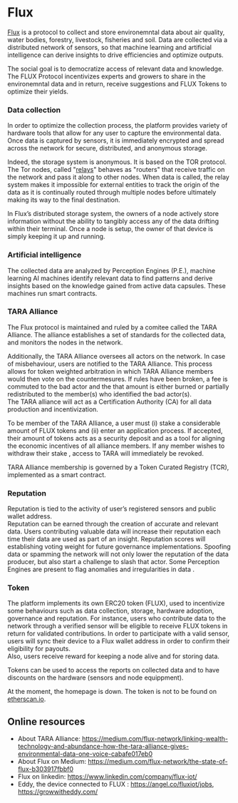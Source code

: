 # Flux 

[Flux](https://www.fluxtoken.io/) is a protocol to collect and store environemntal data about air quality, water bodies, forestry, livestock, fisheries and  soil. Data are collected via a distributed network of sensors, so that machine learning and artificial intelligence can derive insights to drive efficiencies and optimize outputs.  

The social goal is to democratize access of relevant data and knowledge. The FLUX Protocol incentivizes experts  and growers to share in the environemntal data and in return, receive suggestions  and FLUX Tokens to optimize their yields.

### Data collection
In order to optimize  the collection process, the platform provides variety of  hardware tools that allow for any user to  capture the environmental data.  Once data is captured by  sensors, it is immediately encrypted and spread across the  network for secure, distributed, and anonymous storage.

Indeed, the  storage system is  anonymous. It is based on the TOR protocol. The Tor nodes, called "[relays](https://www.eff.org/torchallenge/what-is-tor.html)"  behaves as "routers" that receive traffic on the network and pass it along to other nodes. When data is called, the relay system makes it impossible for external entities to track the origin of the data as it is continually routed through multiple nodes before ultimately making its way to the final destination. 
 
In Flux’s distributed storage system, the owners of a node  actively store information  without the ability to tangibly access any of the data  drifting within their terminal.  Once a node  is setup, the owner of that device is simply keeping it up and running.  

### Artificial intelligence
The collected data are analyzed by  Perception Engines (P.E.),  machine learning AI machines  identify relevant data to find patterns and  derive insights based on the knowledge gained from active data capsules. These machines run  smart contracts.

### TARA Alliance
The Flux protocol is maintained and ruled by a comitee called the TARA Alliance. The alliance  establishes  a set of standards for  the collected  data, and   monitors  the nodes in the network.

Additionally, the TARA Alliance oversees all actors on the network. In case of misbehaviour, users are notified to the TARA Alliance. This process allows for token weighted arbitration in which TARA Alliance members would then vote on the countermesures. If rules have been broken, a fee is commuted to the bad actor and the that amount is either  burned or partially redistributed to the member(s) who identified the bad actor(s).   
The TARA alliance  will act as a Certification Authority (CA) for all data  production and incentivization.

To be member of the TARA Alliance, a  user must (i) stake  a considerable amount of FLUX tokens and (ii) enter an application process. If accepted, their amount of tokens acts as a security deposit and as a tool for aligning the economic incentives of all alliance members. If any member wishes to withdraw their stake , access to TARA will immediately be revoked. 

TARA Alliance membership is governed by a Token Curated Registry  (TCR), implemented as a smart contract. 

### Reputation 
Reputation is tied to the activity of user’s registered sensors and public wallet address.  
Reputation can be earned through the creation of accurate and relevant data. Users  contributing valuable data will increase their reputation each time their data are used as  part of an insight. Reputation scores will establishing voting weight for future governance  implementations.
Spoofing data  or spamming the network will not only lower the reputation of the data producer, but  also start a challenge to slash that actor. 
Some Perception Engines are present  to flag anomalies and irregularities in data .

### Token
The platform implements its own ERC20 token (FLUX),  used to incentivize some behaviours such as  data collection, storage, hardware adoption, governance and reputation. 
For instance, users who contribute data to the network through a verified sensor will be eligible to receive FLUX 
tokens in return for validated contributions. In order to participate with a valid sensor, users will 
sync their  device to a Flux wallet address in order to confirm their eligibility for payouts.  
Also, users receive reward for keeping a node alive and for storing  data. 

Tokens can be  used to access the reports on collected data and  to have discounts on the hardware (sensors and node equippment). 


At the moment, the homepage is down. The token is not to be found on [etherscan.io](https://etherscan.io/tokens).

## Online resources
* About TARA Alliance: https://medium.com/flux-network/linking-wealth-technology-and-abundance-how-the-tara-alliance-gives-environmental-data-one-voice-cabafe017eb0
* About Flux on Medium: https://medium.com/flux-network/the-state-of-flux-b303917fbbf0
* Flux on linkedin: https://www.linkedin.com/company/flux-iot/
* Eddy, the device connected to FLUX : https://angel.co/fluxiot/jobs, https://growwitheddy.com/
